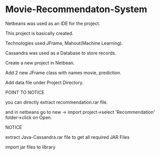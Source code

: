 # Movie-Recommendaton-System

Netbeans was used as an IDE for the project.

This project is basically created.

Technologies used JFrame, Mahout(Machine Learning).

Cassandra was used as a Database to store records.



Create a new project in Netbean.

Add 2 new JFrame class with names movie, prediction.

Add data file under Project Directory.



POINT TO NOTICE

you can directly extract recommendation.rar file.

and in netbeans go to new -> import project->select 'Recommendation' folder->click on Open.



NOTICE

extract Java-Cassandra.rar file to get all required JAR Files

import jar files to library
